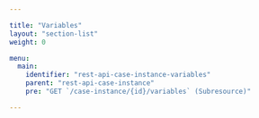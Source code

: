 ```yaml
---

title: "Variables"
layout: "section-list"
weight: 0

menu:
  main:
    identifier: "rest-api-case-instance-variables"
    parent: "rest-api-case-instance"
    pre: "GET `/case-instance/{id}/variables` (Subresource)"

---
```

